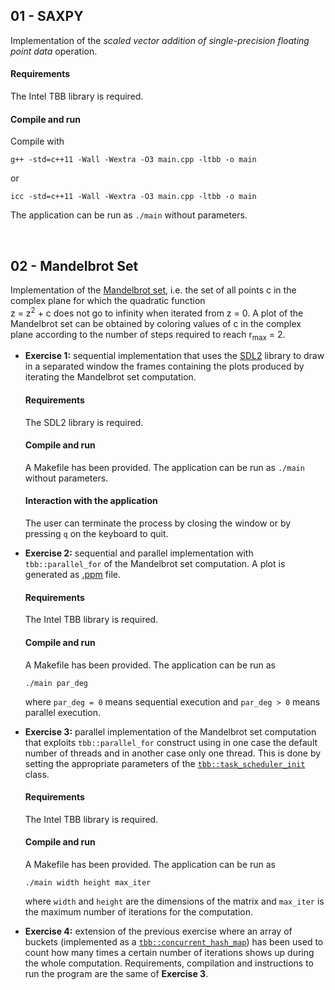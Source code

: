 ## 01 - SAXPY
Implementation of the *scaled vector addition of single-precision floating point data* operation.

#### Requirements
The Intel TBB library is required.

#### Compile and run
Compile with

```g++ -std=c++11 -Wall -Wextra -O3 main.cpp -ltbb -o main```

or

```icc -std=c++11 -Wall -Wextra -O3 main.cpp -ltbb -o main```

The application can be run as ```./main``` without parameters.

<br>

## 02 - Mandelbrot Set
Implementation of the [Mandelbrot set](https://en.wikipedia.org/wiki/Mandelbrot_set), i.e. the set of all points c in the complex plane for which the quadratic function   
z = z<sup>2</sup> + c does not go to infinity when iterated from z = 0. A plot of the Mandelbrot set can be obtained by coloring values of c in the complex plane according to the number of steps required to reach r<sub>max</sub> = 2.<ul><li><b>Exercise 1:</b> sequential implementation that uses the [SDL2](https://wiki.libsdl.org/) library to draw in a separated window the frames containing the plots produced by iterating the Mandelbrot set computation.
#### Requirements
The SDL2 library is required.
#### Compile and run
A Makefile has been provided. The application can be run as ```./main``` without parameters.
#### Interaction with the application
The user can terminate the process by closing the window or by pressing ```q``` on the keyboard to quit.</li><li><b>Exercise 2:</b> sequential and parallel implementation with ```tbb::parallel_for``` of the Mandelbrot set computation. A plot is generated as [.ppm](http://paulbourke.net/dataformats/ppm/) file.
#### Requirements
The Intel TBB library is required.
#### Compile and run
A Makefile has been provided. The application can be run as

```./main par_deg```

where ```par_deg = 0``` means sequential execution and ```par_deg > 0``` means parallel execution.</li><li><b>Exercise 3:</b> parallel implementation of the Mandelbrot set computation that exploits ```tbb::parallel_for``` construct using in one case the default number of threads and in another case only one thread. This is done by setting the appropriate parameters of the [```tbb::task_scheduler_init```](https://www.threadingbuildingblocks.org/docs/doxygen/a00150.html) class.
<!--
Other info here: https://software.intel.com/en-us/node/506296
-->
#### Requirements
The Intel TBB library is required.
#### Compile and run
A Makefile has been provided. The application can be run as

```./main width height max_iter```

where ```width``` and ```height``` are the dimensions of the matrix and ```max_iter``` is the maximum number of iterations for the computation.</li><li><b>Exercise 4:</b> extension of the previous exercise where an array of buckets (implemented as a [```tbb::concurrent_hash_map```](https://www.threadingbuildingblocks.org/docs/help/reference/containers_overview/concurrent_hash_map_cls.html)) has been used to count how many times a certain number of iterations shows up during the whole computation. Requirements, compilation and instructions to run the program are the same of <b>Exercise 3</b>.</li></ul>
